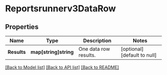# Reportsrunnerv3DataRow

## Properties
Name | Type | Description | Notes
------------ | ------------- | ------------- | -------------
**Results** | **map[string]string** | One data row results. | [optional] [default to null]

[[Back to Model list]](../README.md#documentation-for-models) [[Back to API list]](../README.md#documentation-for-api-endpoints) [[Back to README]](../README.md)

